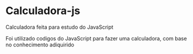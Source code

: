 # Calculadora-js
Calculadora feita para estudo do JavaScript

Foi utilizado codigos do JavaScript para fazer uma calculadora, com base no conhecimento adiquirido
